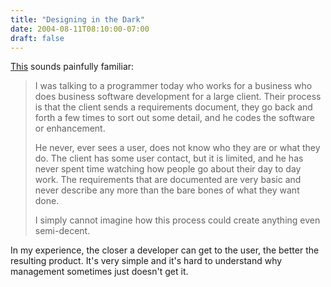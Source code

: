 ```yaml
---
title: "Designing in the Dark"
date: 2004-08-11T08:10:00-07:00
draft: false
---
```

[This](https://web.archive.org/web/20040924085445/http://www.maadmob.net/donna/blog/archives/000570.html "DonnaM: How do they do it?") sounds painfully familiar:  

> I was talking to a programmer today who works for a business who does business software development for a large client. Their process is that the client sends a requirements document, they go back and forth a few times to sort out some detail, and he codes the software or enhancement.
>
> He never, ever sees a user, does not know who they are or what they do. The client has some user contact, but it is limited, and he has never spent time watching how people go about their day to day work. The requirements that are documented are very basic and never describe any more than the bare bones of what they want done.
>
> I simply cannot imagine how this process could create anything even semi-decent.    

In my experience, the closer a developer can get to the user, the better the resulting product. It's very simple and it's hard to understand why management sometimes just doesn't get it.
